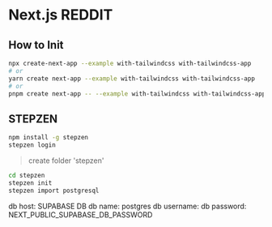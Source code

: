 # Next.js REDDIT


## How to Init

```bash
npx create-next-app --example with-tailwindcss with-tailwindcss-app
# or
yarn create next-app --example with-tailwindcss with-tailwindcss-app
# or
pnpm create next-app -- --example with-tailwindcss with-tailwindcss-app
```


## STEPZEN
```bash
npm install -g stepzen
stepzen login
```

> create folder 'stepzen'

```bash
cd stepzen
stepzen init
stepzen import postgresql
```

db host: SUPABASE DB
db name: postgres
db username: 
db password: NEXT_PUBLIC_SUPABASE_DB_PASSWORD